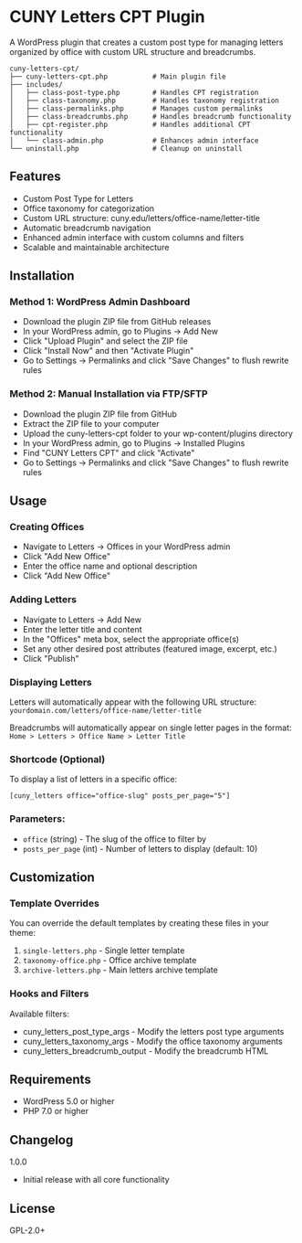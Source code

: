 # CUNY Letters CPT Plugin
A WordPress plugin that creates a custom post type for managing letters organized by office with custom URL structure and breadcrumbs.

```
cuny-letters-cpt/
├── cuny-letters-cpt.php           # Main plugin file
├── includes/
│   ├── class-post-type.php        # Handles CPT registration
│   ├── class-taxonomy.php         # Handles taxonomy registration
│   ├── class-permalinks.php       # Manages custom permalinks
│   ├── class-breadcrumbs.php      # Handles breadcrumb functionality
│   ├── cpt-register.php           # Handles additional CPT functionality
│   └── class-admin.php            # Enhances admin interface
└── uninstall.php                  # Cleanup on uninstall
```

## Features

- Custom Post Type for Letters
- Office taxonomy for categorization
- Custom URL structure: cuny.edu/letters/office-name/letter-title
- Automatic breadcrumb navigation
- Enhanced admin interface with custom columns and filters
- Scalable and maintainable architecture

## Installation

### Method 1: WordPress Admin Dashboard

- Download the plugin ZIP file from GitHub releases
- In your WordPress admin, go to Plugins → Add New
- Click "Upload Plugin" and select the ZIP file
- Click "Install Now" and then "Activate Plugin"
- Go to Settings → Permalinks and click "Save Changes" to flush rewrite rules

### Method 2: Manual Installation via FTP/SFTP

- Download the plugin ZIP file from GitHub
- Extract the ZIP file to your computer
- Upload the cuny-letters-cpt folder to your wp-content/plugins directory
- In your WordPress admin, go to Plugins → Installed Plugins
- Find "CUNY Letters CPT" and click "Activate"
- Go to Settings → Permalinks and click "Save Changes" to flush rewrite rules

## Usage

### Creating Offices

- Navigate to Letters → Offices in your WordPress admin
- Click "Add New Office"
- Enter the office name and optional description
- Click "Add New Office"

### Adding Letters

- Navigate to Letters → Add New
- Enter the letter title and content
- In the "Offices" meta box, select the appropriate office(s)
- Set any other desired post attributes (featured image, excerpt, etc.)
- Click "Publish"

### Displaying Letters

Letters will automatically appear with the following URL structure:
`yourdomain.com/letters/office-name/letter-title`

Breadcrumbs will automatically appear on single letter pages in the format:
`Home > Letters > Office Name > Letter Title`

### Shortcode (Optional)

To display a list of letters in a specific office:
```
[cuny_letters office="office-slug" posts_per_page="5"]
```

### Parameters:

- `office` (string) - The slug of the office to filter by
- `posts_per_page` (int) - Number of letters to display (default: 10)

## Customization

### Template Overrides

You can override the default templates by creating these files in your theme:

1. `single-letters.php` - Single letter template
2. `taxonomy-office.php` - Office archive template
3. `archive-letters.php` - Main letters archive template

### Hooks and Filters

Available filters:

- cuny_letters_post_type_args - Modify the letters post type arguments
- cuny_letters_taxonomy_args - Modify the office taxonomy arguments
- cuny_letters_breadcrumb_output - Modify the breadcrumb HTML

## Requirements

- WordPress 5.0 or higher
- PHP 7.0 or higher

## Changelog

1.0.0

- Initial release with all core functionality

## License

GPL-2.0+
